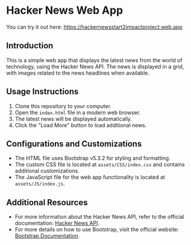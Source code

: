 # Hacker News Web App

You can try it out here: https://hackernewsstart2impactproject.web.app

## Introduction
This is a simple web app that displays the latest news from the world of technology, using the Hacker News API. The news is displayed in a grid, with images related to the news headlines when available.

## Usage Instructions
1. Clone this repository to your computer.
2. Open the `index.html` file in a modern web browser.
3. The latest news will be displayed automatically.
4. Click the "Load More" button to load additional news.

## Configurations and Customizations
- The HTML file uses Bootstrap v5.3.2 for styling and formatting.
- The custom CSS file is located at `assets/CSS/index.css` and contains additional customizations.
- The JavaScript file for the web app functionality is located at `assets/JS/index.js`.

## Additional Resources
- For more information about the Hacker News API, refer to the official documentation: [Hacker News API](https://github.com/HackerNews/API).
- For more details on how to use Bootstrap, visit the official website: [Bootstrap Documentation](https://getbootstrap.com/docs/5.3/getting-started/introduction/).
